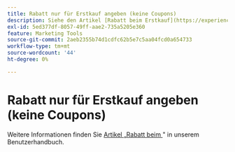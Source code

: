 ```yaml
---
title: Rabatt nur für Erstkauf angeben (keine Coupons)
description: Siehe den Artikel [Rabatt beim Erstkauf](https://experienceleague.adobe.com/en/docs/commerce-admin/marketing/promotions/cart-rules/price-rule-discount-first-purchase) in unserem Benutzerhandbuch.
exl-id: 5ed377df-8057-49ff-aae2-735a5205e360
feature: Marketing Tools
source-git-commit: 2aeb2355b74d1cdfc62b5e7c5aa04fcd0a654733
workflow-type: tm+mt
source-wordcount: '44'
ht-degree: 0%

---
```


# Rabatt nur für Erstkauf angeben (keine Coupons)

Weitere Informationen finden Sie [ Artikel „Rabatt beim ](https://experienceleague.adobe.com/en/docs/commerce-admin/marketing/promotions/cart-rules/price-rule-discount-first-purchase)&quot; in unserem Benutzerhandbuch.
